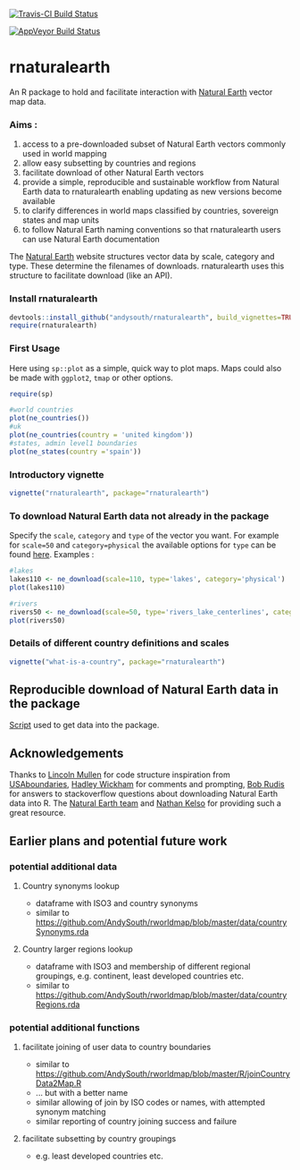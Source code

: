 [![Travis-CI Build Status](https://travis-ci.org/AndySouth/rnaturalearth.svg?branch=master)](https://travis-ci.org/AndySouth/rnaturalearth)

[![AppVeyor Build Status](https://ci.appveyor.com/api/projects/status/github/AndySouth/rnaturalearth?branch=master&svg=true)](https://ci.appveyor.com/project/AndySouth/rnaturalearth)

# rnaturalearth

An R package to hold and facilitate interaction with [Natural Earth](http://www.naturalearthdata.com/) vector map data.

### Aims :
1. access to a pre-downloaded subset of Natural Earth vectors commonly used in world mapping
1. allow easy subsetting by countries and regions
1. facilitate download of other Natural Earth vectors
1. provide a simple, reproducible and sustainable workflow from Natural Earth data to rnaturalearth enabling updating as new versions become available
1. to clarify differences in world maps classified by countries, sovereign states and map units
1. to follow Natural Earth naming conventions so that rnaturalearth users can use Natural Earth documentation

The [Natural Earth](http://www.naturalearthdata.com/) website structures vector data by scale, category and type. These determine the filenames of downloads. rnaturalearth uses this structure to facilitate download (like an API). 

### Install rnaturalearth

```r
devtools::install_github("andysouth/rnaturalearth", build_vignettes=TRUE)
require(rnaturalearth)
```

### First Usage
Here using `sp::plot` as a simple, quick way to plot maps. Maps could also be made with `ggplot2`, `tmap` or other options.
```r
require(sp)

#world countries
plot(ne_countries())
#uk
plot(ne_countries(country = 'united kingdom'))
#states, admin level1 boundaries
plot(ne_states(country ='spain')) 

```

### Introductory vignette
```r
vignette("rnaturalearth", package="rnaturalearth")
```

### To download Natural Earth data not already in the package
Specify the `scale`, `category` and `type` of the vector you want. For example for `scale=50` and `category=physical` the available options for `type` can be found [here](http://www.naturalearthdata.com/downloads/50m-physical-vectors/). Examples :

```r
#lakes
lakes110 <- ne_download(scale=110, type='lakes', category='physical')
plot(lakes110)

#rivers
rivers50 <- ne_download(scale=50, type='rivers_lake_centerlines', category='physical')
plot(rivers50)
```

### Details of different country definitions and scales
```r
vignette("what-is-a-country", package="rnaturalearth")
```

## Reproducible download of Natural Earth data in the package
[Script](https://github.com/AndySouth/rnaturalearth/blob/master/data-raw/data_download_script.r) used to get data into the package.

## Acknowledgements
Thanks to [Lincoln Mullen](https://github.com/lmullen) for code structure inspiration from [USAboundaries](https://github.com/ropensci/USAboundaries), [Hadley Wickham](https://github.com/hadley) for comments and prompting, [Bob Rudis](https://github.com/hrbrmstr) for answers to stackoverflow questions about downloading Natural Earth data into R. The [Natural Earth team](http://www.naturalearthdata.com/about/contributors/) and [Nathan Kelso](https://github.com/nvkelso) for providing such a great resource.


## Earlier plans and potential future work

### potential additional data

1. Country synonyms lookup
    + dataframe with ISO3 and country synonyms
    + similar to https://github.com/AndySouth/rworldmap/blob/master/data/countrySynonyms.rda
    
1. Country larger regions lookup
    + dataframe with ISO3 and membership of different regional groupings, e.g. continent, least developed countries etc.
    + similar to https://github.com/AndySouth/rworldmap/blob/master/data/countryRegions.rda


### potential additional functions

1. facilitate joining of user data to country boundaries
    + similar to https://github.com/AndySouth/rworldmap/blob/master/R/joinCountryData2Map.R
    + ... but with a better name
    + similar allowing of join by ISO codes or names, with attempted synonym matching
    + similar reporting of country joining success and failure

1. facilitate subsetting by country groupings
    + e.g. least developed countries etc.

    
    
